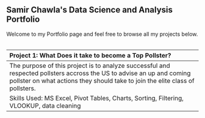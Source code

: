 ## Samir Chawla's Data Science and Analysis Portfolio

Welcome to my Portfolio page and feel free to browse all my projects below.
<br>
<br>

| **Project 1: What Does it take to become a Top Pollster?**      |
| :---        |
| The purpose of this project is to analyze successful and respected pollsters accross the US to advise an up and coming pollster on what actions they should take to join the elite class of pollsters. <br> |
| Skills Used: MS Excel, Pivot Tables, Charts, Sorting, Filtering, VLOOKUP, data cleaning   |


